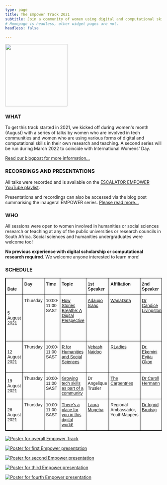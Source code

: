```yaml
---
type: page
title: The Empower Track 2021
subtitle: Join a community of women using digital and computational skills in research and beyond!
# Homepage is headless, other widget pages are not.
headless: false

---
```

<img src="empower-icon.svg" width="200px">

### WHAT

To get this track started in 2021, we kicked off during women's month (August) with a series of talks by women who are involved in tech communities and women who are using various forms of digital and computational skills in their own research and teaching. A second series will be run during March 2022 to coincide with International Womens' Day.

[Read our blogpost for more information...](https://escalator.sadilar.org/post/2021/08/2021-08-06-empower-track-launches/)

### RECORDINGS AND PRESENTATIONS

All talks were recorded and is available on the [ESCALATOR EMPOWER YouTube playlist](https://www.youtube.com/playlist?list=PLAWb55M7X2CHsI5HWOFx9ysQrMlJHFolW).

Presentations and recordings can also be accessed via the blog post summarising the inaugeral EMPOWER series. [Please read more...](https://escalator.sadilar.org/post/2021/08/2021-08-06-empower-track-launches/)


### WHO

All sessions were open to women involved in humanities or social sciences research or teaching at any of the public universities or research councils in South Africa. Social sciences and humanities undergraduates were welcome too!

__No previous experience with digital scholarship or computational research required__. We welcome anyone interested to learn more!

### SCHEDULE

<style type="text/css">
.tg  {border-color:black;border-style:solid;border-width:1px;}
.tg td{border-color:black;border-style:solid;border-width:1px;font-family:Arial, sans-serif;font-size:14px;
  overflow:hidden;padding:10px 5px;word-break:normal;}
.tg th{border-color:black;border-style:solid;border-width:1px;font-family:Arial, sans-serif;font-size:14px;
  font-weight:normal;overflow:hidden;padding:10px 5px;word-break:normal;}
.tg .tg-0thz{border-color:inherit;font-weight:bold;text-align:left;vertical-align:bottom}
.tg .tg-fymr{border-color:inherit;font-weight:bold;text-align:left;vertical-align:top}
.tg .tg-0pky{border-color:inherit;text-align:left;vertical-align:top}
</style>
<table class="tg">
<thead>
  <tr>
    <th class="tg-0thz"><span style="font-weight:bold">Date</span></th>
    <th class="tg-fymr">Day</th>
    <th class="tg-fymr">Time</th>
    <th class="tg-fymr">Topic</th>
    <th class="tg-fymr">1st Speaker</th>
    <th class="tg-fymr">Affiliation</th>
    <th class="tg-fymr">2nd Speaker</th>
    <th class="tg-fymr">Affiliation</th>
  </tr>
</thead>
<tbody>
  <tr>
    <td class="tg-f975">5 August 2021</td>
    <td class="tg-0pky">Thursday</td>
    <td class="tg-0pky">10:00-11:00 SAST</td>
    <td class="tg-0pky"><a href="https://www.eventbrite.com/e/finding-your-place-as-woman-in-an-increasingly-digital-world-tickets-164179915547" target="_blank">How Stories Breathe: A Digital Perspective</a></td>
    <td class="tg-0pky"><a href="https://www.linkedin.com/in/adaugoonyebuchi/" target="_blank">Adaugo Isaac</a></td>
    <td class="tg-0pky"><a href="https://medium.com/wanadata-africa/about-us-a4c53027b716" target="_blank">WanaData</a></td>
    <td class="tg-0pky"><a href="https://sites.google.com/view/drcandicelivingston/home" target="_blank">Dr Candice Livingston</a></td>
    <td class="tg-0pky">Research coordinator, <a href="https://www.cput.ac.za/academic/faculties/education/" target="_blank">Faculty of Education, Cape Peninsula University of Technology</a></td>
  </tr>
  <tr>
    <td class="tg-f975">12 August 2021</td>
    <td class="tg-0pky">Thursday</td>
    <td class="tg-0pky">10:00-11:00 SAST</td>
    <td class="tg-0pky"><a href="https://www.eventbrite.com/e/finding-your-place-as-woman-in-an-increasingly-digital-world-tickets-164179915547" target="_blank">R for Humanities and Social Sciences</a></td>
    <td class="tg-0pky"><a href="https://education.rstudio.com/trainers/people/naidoo+vebashini/" target="_blank" rel="noopener noreferrer">Vebash Naidoo</a></td>
    <td class="tg-0pky"><a href="https://rladies.org/" target="_blank" rel="noopener noreferrer">RLadies</a></td>
    <td class="tg-0pky"><a href="https://www.linkedin.com/in/ekemini-eyita-okon-10b77a76/" target="_blank" rel="noopener noreferrer">Dr. Ekemini Eyita-Okon</a></td>
    <td class="tg-0pky">Post-Doctoral Fellow, <a href="http://www.cacs.org.za/" target="_blank" rel="noopener noreferrer">Centre for Africa-China Studies</a> (CACS)</td>
  </tr>
  <tr>
    <td class="tg-f975">19 August 2021</td>
    <td class="tg-0pky">Thursday</td>
    <td class="tg-0pky">10:00-11:00 SAST</td>
    <td class="tg-0pky"><a href="https://www.eventbrite.com/e/finding-your-place-as-woman-in-an-increasingly-digital-world-tickets-164179915547" target="_blank">Growing tech skills as part of a community</a></td>
    <td class="tg-0pky">Dr Angelique Trusler</td>
    <td class="tg-0pky"><a href="https://carpentries.org/" target="_blank" rel="noopener noreferrer">The Carpentries</a></td>
    <td class="tg-0pky"><a href="http://www.arts.unizulu.ac.za/dr-c-hermann/" target="_blank" rel="noopener noreferrer">Dr Caroll Hermann</a></td>
    <td class="tg-0pky"><a href="http://www.arts.unizulu.ac.za/" target="_blank" rel="noopener noreferrer">Faculty of Arts, University of Zululand</a></td>
  </tr>
  <tr>
    <td class="tg-f975">26 August 2021</td>
    <td class="tg-0pky">Thursday</td>
    <td class="tg-0pky">10:00-11:00 SAST</td>
    <td class="tg-0pky"><a href="https://www.eventbrite.com/e/finding-your-place-as-woman-in-an-increasingly-digital-world-tickets-164179915547" target="_blank">There's a place for you in this digital world!</a></td>
    <td class="tg-0pky"><a href="https://www.linkedin.com/in/laura-mugeha/" target="_blank" rel = "noopener noreferrer">Laura Mugeha</a></td>
    <td class="tg-0pky">Regional Ambassador, YouthMappers</td>
    <td class="tg-0pky"><a href="https://www.linkedin.com/in/ingrid-brudvig-5893a334?originalSubdomain=za" target="_blank" rel = "noopener noreferrer">Dr Ingrid Brudvig</a></td>
    <td class="tg-0pky">Independent Consultant, Digital Anthropologist</td>
    
  </tr>
</tbody>
</table>

[![Poster for overall Empower Track](empower_august.png)](https://www.eventbrite.com/e/finding-your-place-as-woman-in-an-increasingly-digital-world-tickets-164179915547)

[![Poster for first Empower presentation](EMPOWER-session1.jpg)](https://www.eventbrite.com/e/finding-your-place-as-woman-in-an-increasingly-digital-world-tickets-164179915547)

[![Poster for second Empower presentation](EMPOWER-session2.jpg)](https://www.eventbrite.com/e/finding-your-place-as-woman-in-an-increasingly-digital-world-tickets-164179915547)

[![Poster for third Empower presentation](EMPOWER-session3.jpg)](https://www.eventbrite.com/e/finding-your-place-as-woman-in-an-increasingly-digital-world-tickets-164179915547)

[![Poster for fourth Empower presentation](EMPOWER-session4.jpg)](https://www.eventbrite.com/e/finding-your-place-as-woman-in-an-increasingly-digital-world-tickets-164179915547)